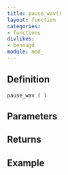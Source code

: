 ```yaml
---
title: pause_wav()
layout: function
categories:
- functions
divlikes:
- bennugd
module: mod_
---
```


## Definition

    pause_wav ( )

## Parameters

## Returns

## Example
